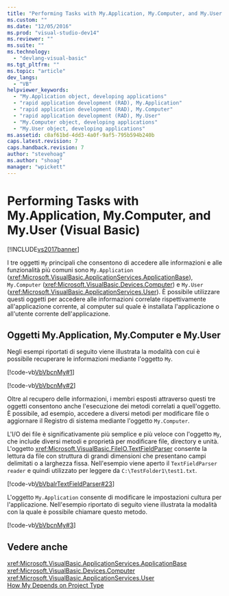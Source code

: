 ```yaml
---
title: "Performing Tasks with My.Application, My.Computer, and My.User (Visual Basic) | Microsoft Docs"
ms.custom: ""
ms.date: "12/05/2016"
ms.prod: "visual-studio-dev14"
ms.reviewer: ""
ms.suite: ""
ms.technology: 
  - "devlang-visual-basic"
ms.tgt_pltfrm: ""
ms.topic: "article"
dev_langs: 
  - "VB"
helpviewer_keywords: 
  - "My.Application object, developing applications"
  - "rapid application development (RAD), My.Application"
  - "rapid application development (RAD), My.Computer"
  - "rapid application development (RAD), My.User"
  - "My.Computer object, developing applications"
  - "My.User object, developing applications"
ms.assetid: c8af61bd-4dd3-4a0f-9af5-795b594b240b
caps.latest.revision: 7
caps.handback.revision: 7
author: "stevehoag"
ms.author: "shoag"
manager: "wpickett"
---
```

# Performing Tasks with My.Application, My.Computer, and My.User (Visual Basic)
[!INCLUDE[vs2017banner](../../../csharp/includes/vs2017banner.md)]

I tre oggetti `My` principali che consentono di accedere alle informazioni e alle funzionalità più comuni sono `My.Application` \(<xref:Microsoft.VisualBasic.ApplicationServices.ApplicationBase>\), `My.Computer` \(<xref:Microsoft.VisualBasic.Devices.Computer>\) e `My.User` \(<xref:Microsoft.VisualBasic.ApplicationServices.User>\).  È possibile utilizzare questi oggetti per accedere alle informazioni correlate rispettivamente all'applicazione corrente, al computer sul quale è installata l'applicazione o all'utente corrente dell'applicazione.  
  
## Oggetti My.Application, My.Computer e My.User  
 Negli esempi riportati di seguito viene illustrata la modalità con cui è possibile recuperare le informazioni mediante l'oggetto `My`.  
  
 [!code-vb[VbVbcnMy#1](../../../visual-basic/developing-apps/development-with-my/codesnippet/VisualBasic/performing-tasks-with-my-application-my-computer-and-my-user_1.vb)]  
  
 [!code-vb[VbVbcnMy#2](../../../visual-basic/developing-apps/development-with-my/codesnippet/VisualBasic/performing-tasks-with-my-application-my-computer-and-my-user_2.vb)]  
  
 Oltre al recupero delle informazioni, i membri esposti attraverso questi tre oggetti consentono anche l'esecuzione dei metodi correlati a quell'oggetto.  È possibile, ad esempio, accedere a diversi metodi per modificare file o aggiornare il Registro di sistema mediante l'oggetto `My.Computer`.  
  
 L'I\/O dei file è significativamente più semplice e più veloce con l'oggetto `My`, che include diversi metodi e proprietà per modificare file, directory e unità.  L'oggetto <xref:Microsoft.VisualBasic.FileIO.TextFieldParser> consente la lettura da file con struttura di grandi dimensioni che presentano campi delimitati o a larghezza fissa.  Nell'esempio viene aperto il `TextFieldParser` `reader` e quindi utilizzato per leggere da `C:\TestFolder1\test1.txt`.  
  
 [!code-vb[VbVbalrTextFieldParser#23](../../../visual-basic/developing-apps/development-with-my/codesnippet/VisualBasic/performing-tasks-with-my-application-my-computer-and-my-user_3.vb)]  
  
 L'oggetto `My.Application` consente di modificare le impostazioni cultura per l'applicazione.  Nell'esempio riportato di seguito viene illustrata la modalità con la quale è possibile chiamare questo metodo.  
  
 [!code-vb[VbVbcnMy#3](../../../visual-basic/developing-apps/development-with-my/codesnippet/VisualBasic/performing-tasks-with-my-application-my-computer-and-my-user_4.vb)]  
  
## Vedere anche  
 <xref:Microsoft.VisualBasic.ApplicationServices.ApplicationBase>   
 <xref:Microsoft.VisualBasic.Devices.Computer>   
 <xref:Microsoft.VisualBasic.ApplicationServices.User>   
 [How My Depends on Project Type](../../../visual-basic/developing-apps/development-with-my/how-my-depends-on-project-type.md)